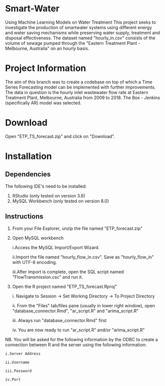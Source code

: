 # Smart-Water
Using Machine Learning Models  on Water Treatment
This project seeks to investigate the production of smartwater systems using different energy and water saving mechanisms while preserving water supply, treatment and disposal effectiveness. The dataset named "hourly_in.csv" consists of the volume of sewage pumped through the "Eastern Treatment Plant - Melbourne, Australia" on an hourly basis.

# Project Information
The aim of this branch was to create a codebase on top of which a Time Series Forecasting model can be implemented with further improvements. The data in question is the hourly inlet wastewater flow rate at Eastern Treatment Plant, Melbourne, Australia from 2009 to 2018. The Box - Jenkins (specifically AR) model was selected.

# Download
Open "ETP_TS_forecast.zip" and click on "Download".

# Installation

## Dependencies
The following IDE's need to be installed:
1. RStudio (only tested on version 3.6)
2. MySQL Workbench (only tested on version 8.0)

## Instructions
1. From your File Explorer, unzip the file named "ETP_forecast.zip"

2. Open MySQL workbench

	i.Access the MySQL Import/Export Wizard.
	
	ii.Import the file named "hourly_flow_in.csv". Save as "hourly_flow_in" with UTF-8 encoding.
	
	iii.After import is complete, open the SQL script named "FlowTransmission.csc" and run it.

3. Open the R project named "ETP_TS_forecast.Rproj"

	i. Navigate to Session -> Set Working Directory -> To Project Directory
	
	ii. From the "Files" tab/files pane (usually in lower right window), open "database_connector.Rmd",
	    "ar_script.R" and "arima_script.R"
	
	iii. Always run "database_connector.Rmd" first
	
	iv. You are now ready to run "ar_script.R" and/or "arima_script.R"
	
NB. You will be asked for the following information by the ODBC to create a connection between R and the server
	using the following information:
	
	i.Server Address
	
	ii.Username
	
	iii.Password
	
	iv.Port
